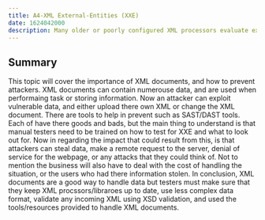 ```yaml
---
title: A4-XML External-Entities (XXE)
date: 1624042000
description: Many older or poorly configured XML processors evaluate external entity references within XML documents. External entities can be used to disclose internal files using the file URI handler, internal file shares, internal port scanning, remote code execution, and denial of service attacks.
---
```


## Summary 
This topic will cover the importance of XML documents, and how to prevent attackers. XML documents can contain numerouse data, and are used when performaing task or storing information. Now an attacker can exploit vulnerable data, and either upload there own XML or change the XML document. There are tools to help in prevent such as SAST/DAST tools. Each of have there goods and bads, but the main thing to understand is that manual testers need to be trained on how to test for XXE and what to look out for. Now in regarding the impact that could result from this, is that attackers can steal data, make a remote request to the server, denial of service for the webpage, or any attacks that they could think of. Not to mention the business will also have to deal with the cost of handling the situation, or the users who had there information stolen. In conclusion, XML documents are a good way to handle data but testers must make sure that they keep XML procssors/libraroes up to date, use less complex data format, validate any incoming XML using XSD validation, and used the tools/resources provided to handle XML documents.   